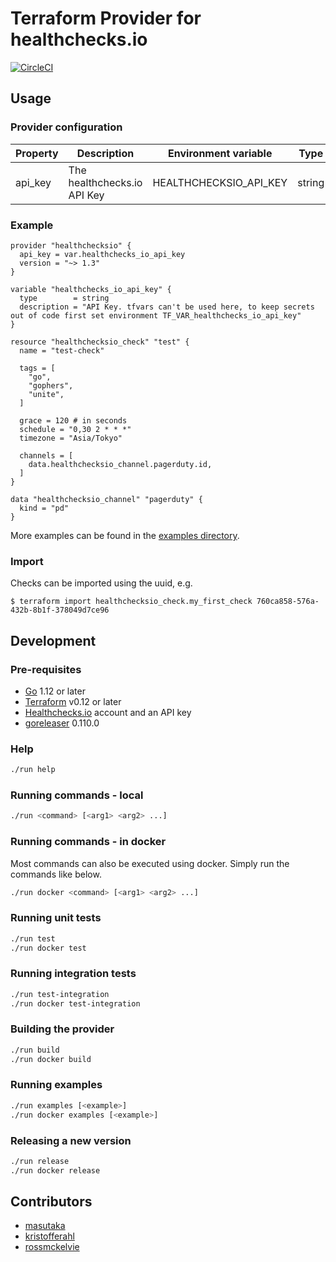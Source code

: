 # Terraform Provider for healthchecks.io

[![CircleCI](https://circleci.com/gh/kristofferahl/terraform-provider-healthchecksio/tree/master.svg?style=svg)](https://circleci.com/gh/kristofferahl/terraform-provider-healthchecksio/tree/master)

## Usage

### Provider configuration

| Property | Description                 | Environment variable   | Type   | Required |
|----------|-----------------------------|------------------------|--------|----------|
| api_key  | The healthchecks.io API Key | HEALTHCHECKSIO_API_KEY | string | true     |


### Example

```
provider "healthchecksio" {
  api_key = var.healthchecks_io_api_key
  version = "~> 1.3"
}

variable "healthchecks_io_api_key" {
  type        = string
  description = "API Key. tfvars can't be used here, to keep secrets out of code first set environment TF_VAR_healthchecks_io_api_key"
}

resource "healthchecksio_check" "test" {
  name = "test-check"

  tags = [
    "go",
    "gophers",
    "unite",
  ]

  grace = 120 # in seconds
  schedule = "0,30 2 * * *"
  timezone = "Asia/Tokyo"

  channels = [
    data.healthchecksio_channel.pagerduty.id,
  ]
}

data "healthchecksio_channel" "pagerduty" {
  kind = "pd"
}
```

More examples can be found in the [examples directory](./examples).

### Import

Checks can be imported using the uuid, e.g.

```
$ terraform import healthchecksio_check.my_first_check 760ca858-576a-432b-8b1f-378049d7ce96
```

## Development

### Pre-requisites
- [Go](https://golang.org/) 1.12 or later
- [Terraform](https://www.terraform.io/) v0.12 or later
- [Healthchecks.io](https://healthchecks.io/) account and an API key
- [goreleaser](https://goreleaser.com/) 0.110.0


### Help

```bash
./run help
```

### Running commands - local

```bash
./run <command> [<arg1> <arg2> ...]
```

### Running commands - in docker

Most commands can also be executed using docker. Simply run the commands like below.

```bash
./run docker <command> [<arg1> <arg2> ...]
```

### Running unit tests

```bash
./run test
./run docker test
```

### Running integration tests

```bash
./run test-integration
./run docker test-integration
```

### Building the provider

```bash
./run build
./run docker build
```

### Running examples

```bash
./run examples [<example>]
./run docker examples [<example>]
```

### Releasing a new version

```bash
./run release
./run docker release
```

## Contributors
- [masutaka](https://github.com/masutaka)
- [kristofferahl](https://github.com/kristofferahl)
- [rossmckelvie](https://github.com/rossmckelvie)
